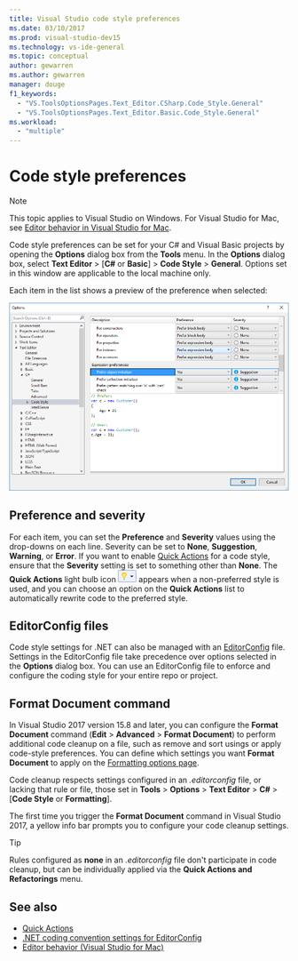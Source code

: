```yaml
---
title: Visual Studio code style preferences
ms.date: 03/10/2017
ms.prod: visual-studio-dev15
ms.technology: vs-ide-general
ms.topic: conceptual
author: gewarren
ms.author: gewarren
manager: douge
f1_keywords:
  - "VS.ToolsOptionsPages.Text_Editor.CSharp.Code_Style.General"
  - "VS.ToolsOptionsPages.Text_Editor.Basic.Code_Style.General"
ms.workload:
  - "multiple"
---
```

# Code style preferences

> [!NOTE]
> This topic applies to Visual Studio on Windows. For Visual Studio for Mac, see [Editor behavior in Visual Studio for Mac](/visualstudio/mac/editor-behavior).

Code style preferences can be set for your C# and Visual Basic projects by opening the **Options** dialog box from the **Tools** menu. In the **Options** dialog box, select **Text Editor** > [**C#** or  **Basic**] > **Code Style** > **General**. Options set in this window are applicable to the local machine only.

Each item in the list shows a preview of the preference when selected:

![Code style options](media/code-style-quick-actions-dialog.png)

## Preference and severity

For each item, you can set the **Preference** and **Severity** values using the drop-downs on each line. Severity can be set to **None**, **Suggestion**, **Warning**, or **Error**. If you want to enable [Quick Actions](../ide/quick-actions.md) for a code style, ensure that the **Severity** setting is set to something other than **None**. The **Quick Actions** light bulb icon ![Small light bulb icon](media/vs2015_lightbulbsmall.png) appears when a non-preferred style is used, and you can choose an option on the **Quick Actions** list to automatically rewrite code to the preferred style.

## EditorConfig files

Code style settings for .NET can also be managed with an [EditorConfig](../ide/editorconfig-code-style-settings-reference.md) file. Settings in the EditorConfig file take precedence over options selected in the **Options** dialog box. You can use an EditorConfig file to enforce and configure the coding style for your entire repo or project.

## Format Document command

In Visual Studio 2017 version 15.8 and later, you can configure the **Format Document** command (**Edit** > **Advanced** > **Format Document**) to perform additional code cleanup on a file, such as remove and sort usings or apply code-style preferences. You can define which settings you want **Format Document** to apply on the [Formatting options page](reference/options-text-editor-csharp-formatting.md#format-document-settings).

Code cleanup respects settings configured in an *.editorconfig* file, or lacking that rule or file, those set in **Tools** > **Options** > **Text Editor** > **C#** > [**Code Style** or **Formatting**].

The first time you trigger the **Format Document** command in Visual Studio 2017, a yellow info bar prompts you to configure your code cleanup settings.

> [!TIP]
> Rules configured as **none** in an *.editorconfig* file don't participate in code cleanup, but can be individually applied via the **Quick Actions and Refactorings** menu.

## See also

- [Quick Actions](../ide/quick-actions.md)
- [.NET coding convention settings for EditorConfig](../ide/editorconfig-code-style-settings-reference.md)
- [Editor behavior (Visual Studio for Mac)](/visualstudio/mac/editor-behavior)